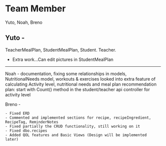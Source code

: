 # Team Member

Yuto, Noah, Breno

Yuto -
---
TeacherMealPlan, StudentMealPlan, Student. Teacher.
- Extra work...Can edit pictures in StudentMealPlan
---

Noah - documentation, fixing some relationships in models, NutritionalNeeds model, workouts & exercises
looked into extra feature of calculating Activity level, nutritional needs and meal plan recommendation
plan: start with Count() method in the student/teacher api controller for activity level

Breno -
```
- Fixed ERD
- Commented and implemented sections for recipe, recipeIngredient, RecipeTag, ReminderNotes
- Fixed partially the CRUD functionality, still working on it
- Fixed dbo.recipes
- Added QOL features and Basic Views (Design will be implemented later)
```
